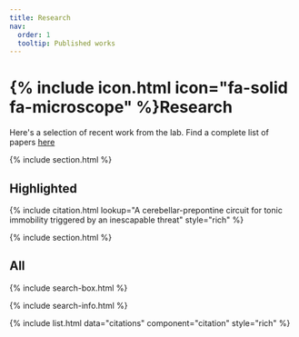 ```yaml
---
title: Research
nav:
  order: 1
  tooltip: Published works
---
```


# {% include icon.html icon="fa-solid fa-microscope" %}Research

Here's a selection of recent work from the lab. Find a complete list of papers [here](https://www.ncbi.nlm.nih.gov/sites/myncbi/1hKJhzaU5dv/bibliography/43824171/public/?sort=date&direction=descending)

{% include section.html %}

## Highlighted

{% include citation.html lookup="A cerebellar-prepontine circuit for tonic immobility triggered by an inescapable threat" style="rich" %}

{% include section.html %}

## All

{% include search-box.html %}

{% include search-info.html %}

{% include list.html data="citations" component="citation" style="rich" %}
